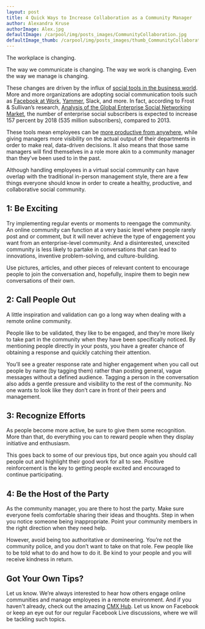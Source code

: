```yaml
---
layout: post
title: 4 Quick Ways to Increase Collaboration as a Community Manager
author: Alexandra Kruse
authorImage: Alex.jpg
defaultImage: /carpool/img/posts_images/CommunityCollaboration.jpg
defaultImage_thumb: /carpool/img/posts_images/thumb_CommunityCollaboration.jpg
---
```

The workplace is changing.

The way we communicate is changing. The way we work is changing. Even the way we manage is changing.

<!--more-->

These changes are driven by the influx of [social tools in the business world](http://carpoolagency.com/articles/10-facts-and-stats-that-will-change-your-outlook-on-social-strategies-for-corporate-internal-communications.html). More and more organizations are adopting social communication tools such as [Facebook at Work](http://carpoolagency.com/articles/4-Ways-You-Can-Implement-Facebook-at-Work-to-Enhance-Your-Network-Collaboration.html), [Yammer](http://carpoolagency.com/articles/5-Arguments-Against-Going-Social-and-How-to-Combat-Them.html), Slack, and more. In fact, according to Frost & Sullivan’s research, [Analysis of the Global Enterprise Social Networking Market](http://www.frost.com/c/10077/sublib/display-report.do?id=ND0E-01-00-00-00), the number of enterprise social subscribers is expected to increase 157 percent by 2018 (535 million subscribers), compared to 2013.

These tools mean employees can be [more productive from anywhere](http://carpoolagency.com/articles/How-Employers-Can-Best-Handle-a-Remote-Workforce.html), while giving managers more visibility on the actual output of their departments in order to make real, data-driven decisions. It also means that those same managers will find themselves in a role more akin to a community manager than they’ve been used to in the past. 

Although handling employees in a virtual social community can have overlap with the traditional in-person management style, there are a few things everyone should know in order to create a healthy, productive, and collaborative social community.


1: Be Exciting
--------------


Try implementing regular events or moments to reengage the community. An online community can function at a very basic level where people rarely post and or comment, but it will never achieve the type of engagement you want from an enterprise-level community. And a disinterested, unexcited community is less likely to partake in conversations that can lead to innovations, inventive problem-solving, and culture-building.

Use pictures, articles, and other pieces of relevant content to encourage people to join the conversation and, hopefully, inspire them to begin new conversations of their own.


2: Call People Out
------------------


A little inspiration and validation can go a long way when dealing with a remote online community.

People like to be validated, they like to be engaged, and they’re more likely to take part in the community when they have been specifically noticed. By mentioning people directly in your posts, you have a greater chance of obtaining a response and quickly catching their attention.

You’ll see a greater response rate and higher engagement when you call out people by name (by tagging them) rather than posting general, vague messages without a defined audience. Tagging a person in the conversation also adds a gentle pressure and visibility to the rest of the community. No one wants to look like they don’t care in front of their peers and management. 
 

3: Recognize Efforts
--------------------


As people become more active, be sure to give them some recognition. More than that, do everything you can to reward people when they display initiative and enthusiasm.

This goes back to some of our previous tips, but once again you should call people out and highlight their good work for all to see. Positive reinforcement is the key to getting people excited and encouraged to continue participating.


4:  Be the Host of the Party
----------------------------

As the community manager, you are there to host the party. Make sure everyone feels comfortable sharing their ideas and thoughts. Step in when you notice someone being inappropriate. Point your community members in the right direction when they need help. 

However, avoid being too authoritative or domineering. You’re not the community police, and you don’t want to take on that role. Few people like to be told what to do and how to do it. Be kind to your people and you will receive kindness in return.


Got Your Own Tips?
------------------

Let us know. We’re always interested to hear how others engage online communities and manage employees in a remote environment. And if you haven't already, check out the amazing [CMX Hub](https://www.facebook.com/groups/cmxhub/). Let us know on Facebook or keep an eye out for our regular Facebook Live discussions, where we will be tackling such topics.
